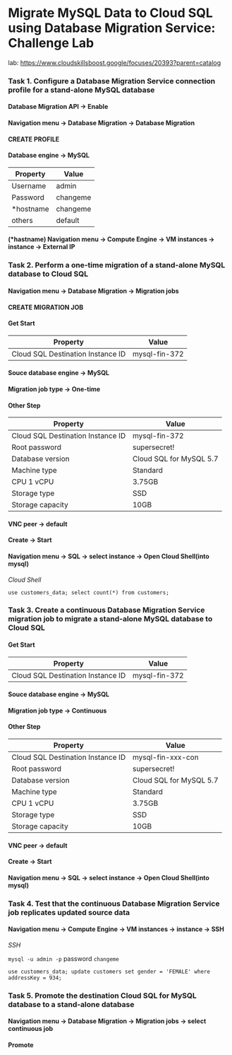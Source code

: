 # Migrate MySQL Data to Cloud SQL using Database Migration Service: Challenge Lab

lab: https://www.cloudskillsboost.google/focuses/20393?parent=catalog

### Task 1. Configure a Database Migration Service connection profile for a stand-alone MySQL database

#### Database Migration API -> Enable

#### Navigation menu -> Database Migration -> Database Migration

#### CREATE PROFILE

#### Database engine -> MySQL



| Property | Value |
| -------- | -------- |
| Username | admin |
| Password | changeme |
| *hostname | changeme |
| others | default |


 
#### (*hastname) Navigation menu -> Compute Engine -> VM instances -> instance -> External IP
	
### Task 2. Perform a one-time migration of a stand-alone MySQL database to Cloud SQL

#### Navigation menu -> Database Migration -> Migration jobs

#### CREATE MIGRATION JOB

#### Get Start
| Property | Value |
| -------- | -------- |
| Cloud SQL Destination Instance ID | mysql-fin-372 |

#### Souce database engine -> MySQL

#### Migration job type -> One-time

#### Other Step

| Property | Value |
| -------- | -------- |
| Cloud SQL Destination Instance ID | mysql-fin-372 |
| Root password | supersecret! |
| Database version | Cloud SQL for MySQL 5.7 |
| Machine type | Standard |
| CPU	1 vCPU | 3.75GB |
| Storage type | SSD |
| Storage capacity | 10GB |
	
#### VNC peer -> default

#### Create -> Start

#### Navigation menu -> SQL -> select instance -> Open Cloud Shell(into mysql)

*Cloud Shell*

`use customers_data;
select count(*) from customers;`

### Task 3. Create a continuous Database Migration Service migration job to migrate a stand-alone MySQL database to Cloud SQL

#### Get Start
| Property | Value |
| -------- | -------- |
| Cloud SQL Destination Instance ID | mysql-fin-372 |

#### Souce database engine -> MySQL

#### Migration job type -> Continuous

#### Other Step

| Property | Value |
| -------- | -------- |
| Cloud SQL Destination Instance ID | mysql-fin-xxx-con |
| Root password | supersecret! |
| Database version | Cloud SQL for MySQL 5.7 |
| Machine type | Standard |
| CPU	1 vCPU | 3.75GB |
| Storage type | SSD |
| Storage capacity | 10GB |
	
#### VNC peer -> default

#### Create -> Start

#### Navigation menu -> SQL -> select instance -> Open Cloud Shell(into mysql)

### Task 4. Test that the continuous Database Migration Service job replicates updated source data

#### Navigation menu -> Compute Engine -> VM instances -> instance -> SSH

*SSH*

`mysql -u admin -p`
password `changeme`

`use customers_data;
update customers set gender = 'FEMALE' where addressKey = 934;`

### Task 5. Promote the destination Cloud SQL for MySQL database to a stand-alone database

#### Navigation menu -> Database Migration -> Migration jobs -> select continuous job 

#### Promote
	



